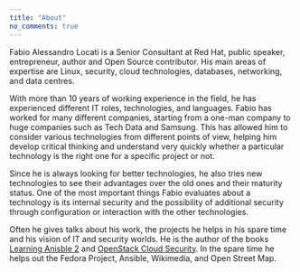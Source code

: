 ```yaml
---
title: "About"
no_comments: true
---
```


Fabio Alessandro Locati is a Senior Consultant at Red Hat, public speaker, entrepreneur, author and Open Source contributor.
His main areas of expertise are Linux, security, cloud technologies, databases, networking, and data centres.

With more than 10 years of working experience in the field, he has experienced different IT roles, technologies, and languages.
Fabio has worked for many different companies, starting from a one-man company to huge companies such as Tech Data and Samsung.
This has allowed him to consider various technologies from different points of view, helping him develop critical thinking and understand very quickly whether a particular technology is the right one for a specific project or not.

Since he is always looking for better technologies, he also tries new technologies to see their advantages over the old ones and their maturity status.
One of the most important things Fabio evaluates about a technology is its internal security and the possibility of additional security through configuration or interaction with the other technologies.

Often he gives talks about his work, the projects he helps in his spare time and his vision of IT and security worlds.
He is the author of the books [Learning Anisble 2](https://www.packtpub.com/networking-and-servers/learning-ansible-2-second-edition) and [OpenStack Cloud Security](https://www.packtpub.com/virtualization-and-cloud/openstack-cloud-security/).
In the spare time he helps out the Fedora Project, Ansible, Wikimedia, and Open Street Map.
